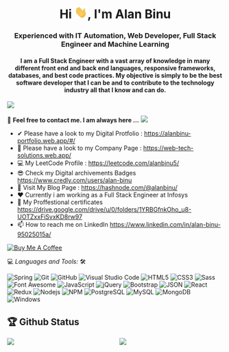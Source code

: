 
<h1 align="center">Hi <img src="https://raw.githubusercontent.com/ABSphreak/ABSphreak/master/gifs/Hi.gif" width="30px">, I'm Alan Binu</h1>
<h3 align="center">Experienced with IT Automation, Web Developer, Full Stack Engineer and Machine Learning</h3>

<h4 align="center">I am a Full Stack Engineer with a vast array of knowledge in many different front end and back end languages, responsive frameworks, databases, and best code practices. My objective is simply to be the best software developer that I can be and to contribute to the technology industry all that I know and can do.</h4>

![](https://visitor-badge.glitch.me/badge?page_id=AlanBinu007.AlanBinu007)

📝 **Feel free to contact me. I am always here ...** <img src="https://media.giphy.com/media/WUlplcMpOCEmTGBtBW/giphy.gif" width="30">
<br>
- ✔  Please have a look to my Digital Protfolio :  https://alanbinu-portfolio.web.app/#/
- 💪 Please have a look to my Company Page :  https://web-tech-solutions.web.app/
- 💻 My LeetCode Profile : https://leetcode.com/alanbinu5/
- 😎 Check my Digital archivements Badges https://www.credly.com/users/alan-binu
- 🌟 Visit My Blog Page : https://hashnode.com/@alanbinu/
- ❤  Currently i am working as a Full Stack Engineer at Infosys
- 🎉 My Proffestional certificates  https://drive.google.com/drive/u/0/folders/1YRBGfnkOho_u8-UOTZxxFiSvxKD8rw97
- 📫 How to reach me on LinkedIn  https://www.linkedin.com/in/alan-binu-95025015a/

<a href="https://www.buymeacoffee.com/alanbinu" target="_blank"><img src="https://cdn.buymeacoffee.com/buttons/v2/default-yellow.png" alt="Buy Me A Coffee" style="height: 60px !important;width: 217px !important;" ></a>


💻 *Languages and Tools:* 🛠️<br>

![Spring](https://img.shields.io/badge/-Spring-000000?style=flat&logo=Spring&logoColor=00FF7F&labelColor=ffffff)
![Git](https://img.shields.io/badge/-Git-000000?style=flat&logo=git&logoColor=F05032&labelColor=ffffff)
![GitHub](https://img.shields.io/badge/-GitHub-000000?style=flat&logo=github&logoColor=000000&labelColor=ffffff)
![Visual Studio Code](https://img.shields.io/badge/-VSCode-000000?style=flat&logo=visual-studio-code&labelColor=007ACC)
![HTML5](https://img.shields.io/badge/-HTML5-000000?style=flat&logo=html5&logoColor=ffffff&labelColor=E34F26)
![CSS3](https://img.shields.io/badge/-CSS3-000000?style=flat&logo=css3&logoColor=ffffff&labelColor=1572B6) 
![Sass](https://img.shields.io/badge/-Sass-000000?style=flat&logo=sass&logoColor=ffffff&labelColor=%23CC6699)
![Font Awesome](https://img.shields.io/badge/-font%20awesome-000000?style=flat&logo=font-awesome&logoColor=339AF0&labelColor=ffffff)
![JavaScript](https://img.shields.io/badge/-JavaScript-000000?style=flat&logo=javascript)
![jQuery](https://img.shields.io/badge/-jQuery-000000?style=flat&logo=jQuery&logoColor=0769AD&labelColor=ffffff)
![Bootstrap](https://img.shields.io/badge/-Bootstrap-000000?style=flat&logo=bootstrap&logoColor=ffffff&labelColor=563D7C)
![JSON](https://img.shields.io/badge/-JSON-000000?style=flat&logo=JSON&logoColor=000000&labelColor=ffffff)
![React](https://img.shields.io/badge/-React-000000?style=flat&logo=react)
![Redux](https://img.shields.io/badge/-Redux-000000?style=flat&logo=redux&logoColor=764ABC&labelColor=ffffff)
![Nodejs](https://img.shields.io/badge/-Nodejs-000000?style=flat&logo=Node.js)
![NPM](https://img.shields.io/badge/-npm-000000?style=flat&logo=npm&labelColor=ffffff)
![PostgreSQL](https://img.shields.io/badge/-PostgreSQL-000000?style=flat&logo=postgresql&logoColor=ffffff&labelColor=336791)
![MySQL](https://img.shields.io/badge/-MySQL-000000?style=flat&logo=mysql&labelColor=ffffff)
![MongoDB](https://img.shields.io/badge/-MongoDB-000000?style=flat&logo=mongodb&labelColor=ffffff)
![Windows](https://img.shields.io/badge/-Windows-000000?style=flat&logo=windows&logoColor=ffffff&labelColor=0078D6)

## 🏆 Github Status

<img  src="https://github-readme-stats.vercel.app/api?username=AlanBinu007&show_icons=true&hide_border=true&theme=dark" width="48%" align="right" >
<img  src="https://github-readme-streak-stats.herokuapp.com/?user=AlanBinu007&theme=dark" width="48%" >
<br>
